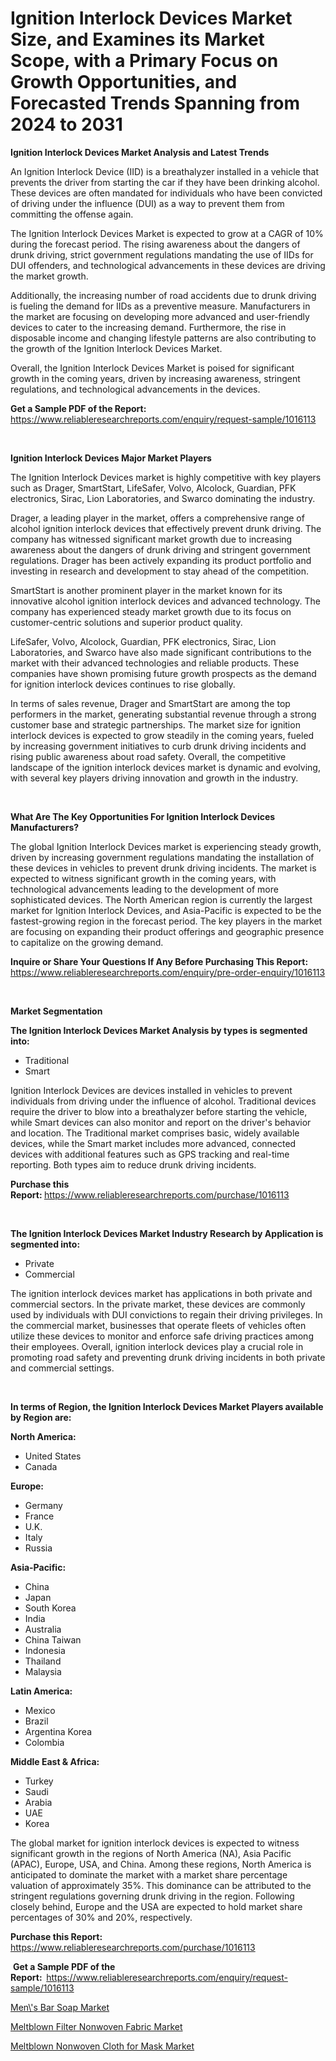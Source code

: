 <p><h1>Ignition Interlock Devices Market Size, and Examines its Market Scope, with a Primary Focus on Growth Opportunities, and Forecasted Trends Spanning from 2024 to 2031</h1></p><p><strong>Ignition Interlock Devices Market Analysis and Latest Trends</strong></p>
<p><p>An Ignition Interlock Device (IID) is a breathalyzer installed in a vehicle that prevents the driver from starting the car if they have been drinking alcohol. These devices are often mandated for individuals who have been convicted of driving under the influence (DUI) as a way to prevent them from committing the offense again.</p><p>The Ignition Interlock Devices Market is expected to grow at a CAGR of 10% during the forecast period. The rising awareness about the dangers of drunk driving, strict government regulations mandating the use of IIDs for DUI offenders, and technological advancements in these devices are driving the market growth.</p><p>Additionally, the increasing number of road accidents due to drunk driving is fueling the demand for IIDs as a preventive measure. Manufacturers in the market are focusing on developing more advanced and user-friendly devices to cater to the increasing demand. Furthermore, the rise in disposable income and changing lifestyle patterns are also contributing to the growth of the Ignition Interlock Devices Market.</p><p>Overall, the Ignition Interlock Devices Market is poised for significant growth in the coming years, driven by increasing awareness, stringent regulations, and technological advancements in the devices.</p></p>
<p><strong>Get a Sample PDF of the Report:&nbsp;</strong> <a href="https://www.reliableresearchreports.com/enquiry/request-sample/1016113">https://www.reliableresearchreports.com/enquiry/request-sample/1016113</a></p>
<p>&nbsp;</p>
<p><strong>Ignition Interlock Devices Major Market Players</strong></p>
<p><p>The Ignition Interlock Devices market is highly competitive with key players such as Drager, SmartStart, LifeSafer, Volvo, Alcolock, Guardian, PFK electronics, Sirac, Lion Laboratories, and Swarco dominating the industry.</p><p>Drager, a leading player in the market, offers a comprehensive range of alcohol ignition interlock devices that effectively prevent drunk driving. The company has witnessed significant market growth due to increasing awareness about the dangers of drunk driving and stringent government regulations. Drager has been actively expanding its product portfolio and investing in research and development to stay ahead of the competition.</p><p>SmartStart is another prominent player in the market known for its innovative alcohol ignition interlock devices and advanced technology. The company has experienced steady market growth due to its focus on customer-centric solutions and superior product quality.</p><p>LifeSafer, Volvo, Alcolock, Guardian, PFK electronics, Sirac, Lion Laboratories, and Swarco have also made significant contributions to the market with their advanced technologies and reliable products. These companies have shown promising future growth prospects as the demand for ignition interlock devices continues to rise globally.</p><p>In terms of sales revenue, Drager and SmartStart are among the top performers in the market, generating substantial revenue through a strong customer base and strategic partnerships. The market size for ignition interlock devices is expected to grow steadily in the coming years, fueled by increasing government initiatives to curb drunk driving incidents and rising public awareness about road safety. Overall, the competitive landscape of the ignition interlock devices market is dynamic and evolving, with several key players driving innovation and growth in the industry.</p></p>
<p>&nbsp;</p>
<p><strong>What Are The Key Opportunities For Ignition Interlock Devices Manufacturers?</strong></p>
<p><p>The global Ignition Interlock Devices market is experiencing steady growth, driven by increasing government regulations mandating the installation of these devices in vehicles to prevent drunk driving incidents. The market is expected to witness significant growth in the coming years, with technological advancements leading to the development of more sophisticated devices. The North American region is currently the largest market for Ignition Interlock Devices, and Asia-Pacific is expected to be the fastest-growing region in the forecast period. The key players in the market are focusing on expanding their product offerings and geographic presence to capitalize on the growing demand.</p></p>
<p><strong>Inquire or Share Your Questions If Any Before Purchasing This Report:</strong> <a href="https://www.reliableresearchreports.com/enquiry/pre-order-enquiry/1016113">https://www.reliableresearchreports.com/enquiry/pre-order-enquiry/1016113</a></p>
<p>&nbsp;</p>
<p><strong>Market Segmentation</strong></p>
<p><strong>The Ignition Interlock Devices Market Analysis by types is segmented into:</strong></p>
<p><ul><li>Traditional</li><li>Smart</li></ul></p>
<p><p>Ignition Interlock Devices are devices installed in vehicles to prevent individuals from driving under the influence of alcohol. Traditional devices require the driver to blow into a breathalyzer before starting the vehicle, while Smart devices can also monitor and report on the driver's behavior and location. The Traditional market comprises basic, widely available devices, while the Smart market includes more advanced, connected devices with additional features such as GPS tracking and real-time reporting. Both types aim to reduce drunk driving incidents.</p></p>
<p><strong>Purchase this Report:&nbsp;</strong><a href="https://www.reliableresearchreports.com/purchase/1016113">https://www.reliableresearchreports.com/purchase/1016113</a></p>
<p>&nbsp;</p>
<p><strong>The Ignition Interlock Devices Market Industry Research by Application is segmented into:</strong></p>
<p><ul><li>Private</li><li>Commercial</li></ul></p>
<p><p>The ignition interlock devices market has applications in both private and commercial sectors. In the private market, these devices are commonly used by individuals with DUI convictions to regain their driving privileges. In the commercial market, businesses that operate fleets of vehicles often utilize these devices to monitor and enforce safe driving practices among their employees. Overall, ignition interlock devices play a crucial role in promoting road safety and preventing drunk driving incidents in both private and commercial settings.</p></p>
<p>&nbsp;</p>
<p><strong>In terms of Region, the Ignition Interlock Devices Market Players available by Region are:</strong></p>
<p>
    <p> <strong> North America: </strong>
        <ul>
            <li>United States</li>
            <li>Canada</li>
        </ul>
        </p> 
    <p> <strong> Europe: </strong>
        <ul>
            <li>Germany</li>
            <li>France</li>
            <li>U.K.</li>
            <li>Italy</li>
            <li>Russia</li>
        </ul>
        </p> 
    <p> <strong> Asia-Pacific: </strong>
        <ul>
            <li>China</li>
            <li>Japan</li>
            <li>South Korea</li>
            <li>India</li>
            <li>Australia</li>
            <li>China Taiwan</li>
            <li>Indonesia</li>
            <li>Thailand</li>
            <li>Malaysia</li>
        </ul>
        </p> 
    <p> <strong> Latin America: </strong>
        <ul>
            <li>Mexico</li>
            <li>Brazil</li>
            <li>Argentina Korea</li>
            <li>Colombia</li>
        </ul>
        </p> 
    <p> <strong> Middle East & Africa: </strong>
        <ul>
            <li>Turkey</li>
            <li>Saudi</li>
            <li>Arabia</li>
            <li>UAE</li>
            <li>Korea</li>
        </ul>
    </p>
    </p>
<p><p>The global market for ignition interlock devices is expected to witness significant growth in the regions of North America (NA), Asia Pacific (APAC), Europe, USA, and China. Among these regions, North America is anticipated to dominate the market with a market share percentage valuation of approximately 35%. This dominance can be attributed to the stringent regulations governing drunk driving in the region. Following closely behind, Europe and the USA are expected to hold market share percentages of 30% and 20%, respectively.</p></p>
<p><strong>Purchase this Report: </strong><a href="https://www.reliableresearchreports.com/purchase/1016113">https://www.reliableresearchreports.com/purchase/1016113</a></p>
<p>&nbsp;<strong>Get a Sample PDF of the Report:&nbsp;&nbsp;</strong><a href="https://www.reliableresearchreports.com/enquiry/request-sample/1016113">https://www.reliableresearchreports.com/enquiry/request-sample/1016113</a></p>
<p><strong></strong></p>
<p><p><a href="https://view.publitas.com/reportprime-1/men-s-bar-soap-market-size-market-share-and-global-market-analysis-report-2023-2030/">Men\'s Bar Soap Market</a></p><p><a href="https://view.publitas.com/reportprime-1/meltblown-filter-nonwoven-fabric-market-size-share-trends-analysis-report-by-application-regional-outlook-competitive-strategies-and-segment-forecasts-2023-2030/">Meltblown Filter Nonwoven Fabric Market</a></p><p><a href="https://view.publitas.com/reportprime-1/meltblown-nonwoven-cloth-for-mask-market-research-report-unlocks-analysis-on-the-market-financial-status-market-size-and-market-revenue-upto-2030/">Meltblown Nonwoven Cloth for Mask Market</a></p></p>
